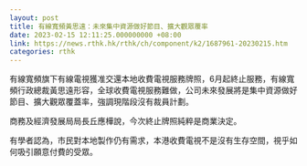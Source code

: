 ```yaml
---
layout: post
title: 有線寬頻黃思遠：未來集中資源做好節目、擴大觀眾覆率
date: 2023-02-15 12:11:25.000000000 +08:00
link: https://news.rthk.hk/rthk/ch/component/k2/1687961-20230215.htm
categories: rthk
---
```


有線寬頻旗下有線電視獲准交還本地收費電視服務牌照，6月起終止服務，有線寬頻行政總裁黃思遠形容，全球收費電視服務難做，公司未來發展將是集中資源做好節目、擴大觀眾覆蓋率，強調現階段沒有裁員計劃。

商務及經濟發展局局長丘應樺說，今次終止牌照純粹是商業決定。

有學者認為，市民對本地製作仍有需求，本港收費電視不是沒有生存空間，視乎如何吸引願意付費的受眾。
